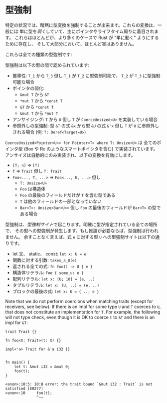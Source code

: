 <!--
# Coercions
-->

# 型強制

<!--
Types can implicitly be coerced to change in certain contexts. These changes are
generally just *weakening* of types, largely focused around pointers and
lifetimes. They mostly exist to make Rust "just work" in more cases, and are
largely harmless.
-->

特定の状況では、暗黙に型変換を強制することが出来ます。これらの変換は、一般には
単に型を*弱く*していて、主にポインタやライフタイム周りに着目されます。
これらはほとんどが、より多くのケースで Rust が "単に動く" ようにするために存在し、
そして大部分において、ほとんど害はありません。

<!--
Here's all the kinds of coercion:
-->

これらは全ての種類の型強制です:

<!--
Coercion is allowed between the following types:
-->

型強制は以下の型の間で認められています:

<!--
* Transitivity: `T_1` to `T_3` where `T_1` coerces to `T_2` and `T_2` coerces to
  `T_3`
* Pointer Weakening:
    * `&mut T` to `&T`
    * `*mut T` to `*const T`
    * `&T` to `*const T`
    * `&mut T` to `*mut T`
* Unsizing: `T` to `U` if `T` implements `CoerceUnsized<U>`
* Deref coercion: Expression `&x` of type `&T` to `&*x` of type `&U` if `T` derefs to `U` (i.e. `T: Deref<Target=U>`)
-->

* 推移性: `T_1` から `T_3` 但し `T_1` が `T_2` に型強制可能で、 `T_2` が `T_3` に型強制可能な場合
* ポインタの弱化:
    * `&mut T` から `&T`
    * `*mut T` から `*const T`
    * `&T` から `*const T`
    * `&mut T` から `*mut T`
* アンサイジング: `T` から `U` 但し `T` が `CoerceUnsized<U>` を実装している場合
* 参照外しの型強制: 型 `&T` の式 `&x` から型 `&U` の式 `&'x` 但し `T` が `U` に参照外しされる場合 (例: `T: Deref<Target=U>`)

<!--
`CoerceUnsized<Pointer<U>> for Pointer<T> where T: Unsize<U>` is implemented
for all pointer types (including smart pointers like Box and Rc). Unsize is
only implemented automatically, and enables the following transformations:
-->

`CoerceUnsized<Pointer<U>> for Pointer<T> where T: Unsize<U>` は
全てのポインタ型 (Box や Rc のようなスマートポインタを含む) で実装されています。
アンサイズは自動的にのみ実装され、以下の変換を有効にします。

<!--
* `[T; n]` => `[T]`
* `T` => `Trait` where `T: Trait`
* `Foo<..., T, ...>` => `Foo<..., U, ...>` where:
    * `T: Unsize<U>`
    * `Foo` is a struct
    * Only the last field of `Foo` has type involving `T`
    * `T` is not part of the type of any other fields
    * `Bar<T>: Unsize<Bar<U>>`, if the last field of `Foo` has type `Bar<T>`
-->

* `[T; n]` => `[T]`
* `T` => `Trait` 但し `T: Trait`
* `Foo<..., T, ...>` => `Foo<..., U, ...>` 但し
    * `T: Unsize<U>`
    * `Foo` は構造体
    * `Foo` の最後のフィールドだけが `T` を含む型である
    * `T` は他のフィールドの一部となっていない
    * `Bar<T>: Unsize<Bar<U>>` 但し `Foo` の最後のフィールドが `Bar<T>` の型である場合

<!--
Coercions occur at a *coercion site*. Any location that is explicitly typed
will cause a coercion to its type. If inference is necessary, the coercion will
not be performed. Exhaustively, the coercion sites for an expression `e` to
type `U` are:
-->

型強制は、*型強制サイト*で起こります。明確に型が指定されている全ての場所で、
その型への型強制が発生します。もし推論が必要ならば、型強制は行われません。
余すことなく言えば、式 `e` に対する型 `U` への型強制サイトは以下の通りです。

<!--
* let statements, statics, and consts: `let x: U = e`
* Arguments to functions: `takes_a_U(e)`
* Any expression that will be returned: `fn foo() -> U { e }`
* Struct literals: `Foo { some_u: e }`
* Array literals: `let x: [U; 10] = [e, ..]`
* Tuple literals: `let x: (U, ..) = (e, ..)`
* The last expression in a block: `let x: U = { ..; e }`
-->

* let 文、 static、 const: `let x: U = e`
* 関数に対する引数: `takes_a_U(e)`
* 返される全ての式: `fn foo() -> U { e }`
* 構造体リテラル: `Foo { some_u: e }`
* 配列リテラル: `let x: [U; 10] = [e, ..]`
* タプルリテラル: `let x: (U, ..) = (e, ..)`
* ブロックの最後の式: `let x: U = { ..; e }`

Note that we do not perform coercions when matching traits (except for
receivers, see below). If there is an impl for some type `U` and `T` coerces to
`U`, that does not constitute an implementation for `T`. For example, the
following will not type check, even though it is OK to coerce `t` to `&T` and
there is an impl for `&T`:

```rust,ignore
trait Trait {}

fn foo<X: Trait>(t: X) {}

impl<'a> Trait for &'a i32 {}


fn main() {
    let t: &mut i32 = &mut 0;
    foo(t);
}
```

```text
<anon>:10:5: 10:8 error: the trait bound `&mut i32 : Trait` is not satisfied [E0277]
<anon>:10     foo(t);
              ^~~
```
